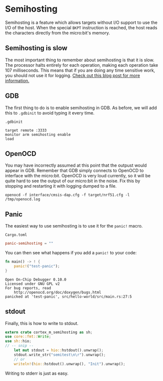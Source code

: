 # Semihosting

Semihosting is a feature which allows targets without I/O support to use the I/O of the host.
When the special `BKPT` instruction is reached, the host reads the characters directly from the micro:bit's memory.

## Semihosting is slow

The most important thing to remember about semihosting is that it is slow.
The processor halts entirely for each operation, making each operation take 107 milliseconds.
This means that if you are doing any time sensitive work, you should not use it for logging.
[Check out this blog post for more information.](http://blog.japaric.io/itm/)

## GDB

The first thing to do is to enable semihosting in GDB.
As before, we will add this to `.gdbinit` to avoid typing it every time.

`.gdbinit`

``` gdb
target remote :3333
monitor arm semihosting enable
load
```

## OpenOCD

You may have incorrectly assumed at this point that the outpust would appear in GDB.
Remember that GDB simply connects to OpenOCD to interface with the micro:bit.
OpenOCD is very loud currently,
so it will be quite hard to see the output of our micro:bit in the noise.
Fix this by stopping and restarting it with logging dumped to a file.

``` console
openocd -f interface/cmsis-dap.cfg -f target/nrf51.cfg -l /tmp/openocd.log
```

## Panic

The easiest way to use semihosting is to use it for the `panic!` macro.

`Cargo.toml`

``` toml
panic-semihosting = ""
```

You can then see what happens if you add a `panic!` to your code:

``` rust
fn main() -> ! {
    panic!("test-panic");
}
```

```
Open On-Chip Debugger 0.10.0
Licensed under GNU GPL v2
For bug reports, read
	http://openocd.org/doc/doxygen/bugs.html
panicked at 'test-panic', src/hello-world/src/main.rs:27:5
```

## stdout

Finally, this is how to write to stdout.

``` rust
extern crate cortex_m_semihosting as sh;
use core::fmt::Write;
use sh::hio;
// -- snip --
    let mut stdout = hio::hstdout().unwrap();
    stdout.write_str("semitest\n\r").unwrap();
    // or
    writeln!(hio::hstdout().unwrap(), "Init").unwrap();
```

Writing to stderr is just as easy.
